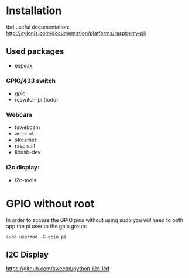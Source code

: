 # Installation
tbd
useful documentation: http://cylonjs.com/documentation/platforms/raspberry-pi/

## Used packages
 - espeak

### GPIO/433 switch
 - gpio
 - rcswitch-pi (todo)

### Webcam
 - fswebcam
 - arecord
 - streamer
 - raspistill
 - libusb-dev

### i2c display:
 - i2c-tools


# GPIO without root
In order to access the GPIO pins without using sudo you will need to both app the pi user to the gpio group:

```
sudo usermod -G gpio pi
```

## I2C Display
https://github.com/sweetpi/python-i2c-lcd
